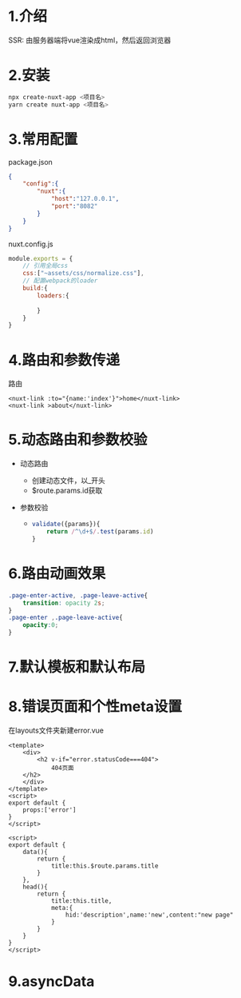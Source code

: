 # 1.介绍

SSR:  由服务器端将vue渲染成html，然后返回浏览器

# 2.安装

```bash
npx create-nuxt-app <项目名>
yarn create nuxt-app <项目名>
```

# 3.常用配置

package.json

```json
{
    "config":{
        "nuxt":{
            "host":"127.0.0.1",
            "port":"8082"
        }
    }
}
```

nuxt.config.js

```js
module.exports = {
    // 引用全局css
    css:["~assets/css/normalize.css"],
    // 配置webpack的loader
    build:{
        loaders:{
            
        }
    }
}
```

# 4.路由和参数传递

路由

```vue
<nuxt-link :to="{name:'index'}">home</nuxt-link>
<nuxt-link >about</nuxt-link>
```

# 5.动态路由和参数校验

- 动态路由
  - 创建动态文件，以_开头
  - $route.params.id获取

- 参数校验

  - ```js
    validate({params}){
    	return /^\d+$/.test(params.id)
    }
    ```

# 6.路由动画效果

```css
.page-enter-active, .page-leave-active{
    transition: opacity 2s;
}
.page-enter ,.page-leave-active{
    opacity:0;
}
```

# 7.默认模板和默认布局

# 8.错误页面和个性meta设置

在layouts文件夹新建error.vue

```vue
<template>
	<div>
        <h2 v-if="error.statusCode===404">
            404页面
    </h2>
    </div>
</template>
<script>
export default {
    props:['error']
}
</script>
```

```vue
<script>
export default {
    data(){
        return {
            title:this.$route.params.title
        }
    },
    head(){
        return {
            title:this.title,
            meta:{
                hid:'description',name:'new',content:"new page"
            }
        }
    }
}
</script>
```

# 9.asyncData

<template>
	<div>
        {{info.name}}
    </div>
</template>
<script>
export default {
   asyncData(){
        return axios.get().then(res=>{
            return {info:data}
        })
    }
    async asyncData(){
        let {data} = await axios.get();
        
    }
}
</script>
